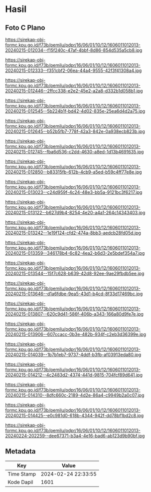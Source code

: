 # Hasil

## Foto C Plano

https://sirekap-obj-formc.kpu.go.id/f73b/pemilu/pdpr/16/06/01/10/12/1606011012013-20240215-012034--f15f240c-47af-4bbf-8d86-854d535a5cb8.jpg

https://sirekap-obj-formc.kpu.go.id/f73b/pemilu/pdpr/16/06/01/10/12/1606011012013-20240215-012333--f351cbf2-06ea-44a4-9555-42f3f41308a4.jpg

https://sirekap-obj-formc.kpu.go.id/f73b/pemilu/pdpr/16/06/01/10/12/1606011012013-20240215-012446--2ffcc338-e2e2-45e2-a2a8-d332b1d058b1.jpg

https://sirekap-obj-formc.kpu.go.id/f73b/pemilu/pdpr/16/06/01/10/12/1606011012013-20240215-012545--5b224b1f-bd42-4d02-835e-25ea6d4d2a75.jpg

https://sirekap-obj-formc.kpu.go.id/f73b/pemilu/pdpr/16/06/01/10/12/1606011012013-20240215-012645--b52b5fb7-778f-42a3-842e-0a938ecb823b.jpg

https://sirekap-obj-formc.kpu.go.id/f73b/pemilu/pdpr/16/06/01/10/12/1606011012013-20240215-012745--fba6d536-c2dd-4630-a8ed-1d13b4691635.jpg

https://sirekap-obj-formc.kpu.go.id/f73b/pemilu/pdpr/16/06/01/10/12/1606011012013-20240215-012850--b83315fb-612b-4cb9-a5ed-b59c4ff77e8e.jpg

https://sirekap-obj-formc.kpu.go.id/f73b/pemilu/pdpr/16/06/01/10/12/1606011012013-20240215-013023--c24d959f-4c24-48e3-bb5a-9121bc3f6217.jpg

https://sirekap-obj-formc.kpu.go.id/f73b/pemilu/pdpr/16/06/01/10/12/1606011012013-20240215-013122--b627d9b4-8254-4e20-a4a1-264c14343403.jpg

https://sirekap-obj-formc.kpu.go.id/f73b/pemilu/pdpr/16/06/01/10/12/1606011012013-20240215-013242--1e19f124-cfd2-474a-8bb3-aedcb28fd05d.jpg

https://sirekap-obj-formc.kpu.go.id/f73b/pemilu/pdpr/16/06/01/10/12/1606011012013-20240215-013359--346178b4-6c82-4ea2-b6d3-2e5bdef354a7.jpg

https://sirekap-obj-formc.kpu.go.id/f73b/pemilu/pdpr/16/06/01/10/12/1606011012013-20240215-013544--15f7c628-b639-42d8-92ee-9ae29fbdb5ee.jpg

https://sirekap-obj-formc.kpu.go.id/f73b/pemilu/pdpr/16/06/01/10/12/1606011012013-20240215-013646--d1a6fdbe-9ea5-43d1-b4cd-8f33d17469bc.jpg

https://sirekap-obj-formc.kpu.go.id/f73b/pemilu/pdpr/16/06/01/10/12/1606011012013-20240215-013807--620c9d41-586f-406b-a343-166a80d9fe7e.jpg

https://sirekap-obj-formc.kpu.go.id/f73b/pemilu/pdpr/16/06/01/10/12/1606011012013-20240215-013906--607ccacc-0b3e-482b-934f-c2eb3d36399e.jpg

https://sirekap-obj-formc.kpu.go.id/f73b/pemilu/pdpr/16/06/01/10/12/1606011012013-20240215-014039--1b7b1eb7-9737-4ddf-b3fb-af03913eda80.jpg

https://sirekap-obj-formc.kpu.go.id/f73b/pemilu/pdpr/16/06/01/10/12/1606011012013-20240215-014212--4c2483d2-4374-441d-9815-704fcf89d641.jpg

https://sirekap-obj-formc.kpu.go.id/f73b/pemilu/pdpr/16/06/01/10/12/1606011012013-20240215-014310--8dfc660c-2189-4d2e-86a4-c9949b2a0c07.jpg

https://sirekap-obj-formc.kpu.go.id/f73b/pemilu/pdpr/16/06/01/10/12/1606011012013-20240215-014425--e0c981d0-618b-4344-942f-dd78bf1bd2c8.jpg

https://sirekap-obj-formc.kpu.go.id/f73b/pemilu/pdpr/16/06/01/10/12/1606011012013-20240224-202259--dee67371-b3a4-4e16-bad6-ab123d9b90bf.jpg


## Metadata

| Key        | Value               |
| ---------- | ------------------- |
| Time Stamp | 2024-02-24 22:33:55 |
| Kode Dapil | 1601                |



